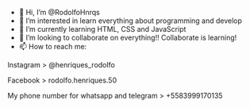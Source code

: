 - 👋 Hi, I’m @RodolfoHnrqs
- 👀 I’m interested in learn everything about programming and develop
- 🌱 I’m currently learning HTML, CSS and JavaScript
- 💞️ I’m looking to collaborate on everything!! Collaborate is learning!
- 📫 How to reach me:

Instagram > @henriques_rodolfo

Facebook > rodolfo.henriques.50

My phone number for whatsapp and telegram > +5583999170135
